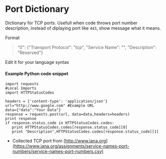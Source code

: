 # Port Dictionary
Dictionary for TCP ports. Usefull when code throws port number description, instead of diplaying port like `443`, show message what it means. 

Format
> "0": {"Transport Protocol": "tcp", "Service Name": "", "Description": "Reserved"}

Edit it for your language syntax

#### Example Python code snippet

```
import requests
#Local Imports
import HTTPStatusCodes

headers = {'content-type': 'application/json'}
url="http://www.google.com" #Example URL
data={"data":"Your Data"}
response = requests.post(url, data=data,headers=headers)
print response
if response.status_code in HTTPStatusCodes.codes:
   print HTTPStatusCodes.codes[response.status_code][0]
   print "Description",HTTPStatusCodes.codes[response.status_code][1]
```

* Collected TCP port from [http://www.iana.org](https://www.iana.org/assignments/service-names-port-numbers/service-names-port-numbers.csv)
